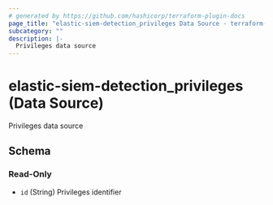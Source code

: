 ```yaml
---
# generated by https://github.com/hashicorp/terraform-plugin-docs
page_title: "elastic-siem-detection_privileges Data Source - terraform-provider-elastic-siem-detection"
subcategory: ""
description: |-
  Privileges data source
---
```


# elastic-siem-detection_privileges (Data Source)

Privileges data source



<!-- schema generated by tfplugindocs -->
## Schema

### Read-Only

- `id` (String) Privileges identifier
